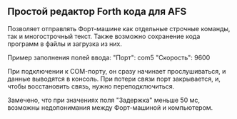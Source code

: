 Простой редактор Forth кода для AFS
-----------------------------------

Позволяет отправлять Форт-машине как отдельные строчные команды,
так и многострочный текст.
Также возможно сохранение кода программ в файлы и загрузка из них.

Пример заполнения полей ввода:
    "Порт": com5
    "Скорость": 9600

При подключении к COM-порту, он сразу начинает прослушиваться,
и данные выводятся в консоль. При потери связи порт закрывается, и,
чтобы восстановить связь, нужно переподключиться.

Замечено, что при значениях поля "Задержка" меньше 50 мс, возможны
недопонимания между Форт-машиной и компьютером.
